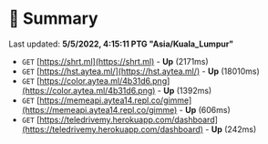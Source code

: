 # 📖 Summary
Last updated: **5/5/2022, 4:15:11 PTG "Asia/Kuala_Lumpur"**

- `GET` [https://shrt.ml](https://shrt.ml) - **Up** (2171ms)
- `GET` [https://hst.aytea.ml/](https://hst.aytea.ml/) - **Up** (18010ms)
- `GET` [https://color.aytea.ml/4b31d6.png](https://color.aytea.ml/4b31d6.png) - **Up** (1392ms)
- `GET` [https://memeapi.aytea14.repl.co/gimme](https://memeapi.aytea14.repl.co/gimme) - **Up** (606ms)
- `GET` [https://teledrivemy.herokuapp.com/dashboard](https://teledrivemy.herokuapp.com/dashboard) - **Up** (242ms)
